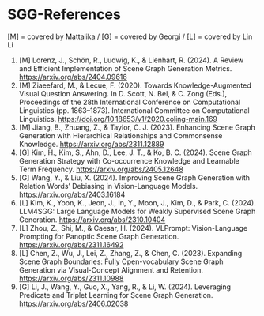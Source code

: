 # SGG-References

[M] = covered by Mattalika / [G] = covered by Georgi / [L] = covered by Lin Li

1. [M] Lorenz, J., Schön, R., Ludwig, K., & Lienhart, R. (2024). A Review and Efficient Implementation of Scene Graph Generation Metrics. https://arxiv.org/abs/2404.09616
2. [M] Ziaeefard, M., & Lecue, F. (2020). Towards Knowledge-Augmented Visual Question Answering. In D. Scott, N. Bel, & C. Zong (Eds.), Proceedings of the 28th International Conference on Computational Linguistics (pp. 1863–1873). International Committee on Computational Linguistics. https://doi.org/10.18653/v1/2020.coling-main.169
3. [M] Jiang, B., Zhuang, Z., & Taylor, C. J. (2023). Enhancing Scene Graph Generation with Hierarchical Relationships and Commonsense Knowledge. https://arxiv.org/abs/2311.12889
4. [G] Kim, H., Kim, S., Ahn, D., Lee, J. T., & Ko, B. C. (2024). Scene Graph Generation Strategy with Co-occurrence Knowledge and Learnable Term Frequency. https://arxiv.org/abs/2405.12648
5. [G] Wang, Y., & Liu, X. (2024). Improving Scene Graph Generation with Relation Words’ Debiasing in Vision-Language Models. https://arxiv.org/abs/2403.16184
6. [L] Kim, K., Yoon, K., Jeon, J., In, Y., Moon, J., Kim, D., & Park, C. (2024). LLM4SGG: Large Language Models for Weakly Supervised Scene Graph Generation. https://arxiv.org/abs/2310.10404 
7. [L] Zhou, Z., Shi, M., & Caesar, H. (2024). VLPrompt: Vision-Language Prompting for Panoptic Scene Graph Generation. https://arxiv.org/abs/2311.16492
8. [L] Chen, Z., Wu, J., Lei, Z., Zhang, Z., & Chen, C. (2023). Expanding Scene Graph Boundaries: Fully Open-vocabulary Scene Graph Generation via Visual-Concept Alignment and Retention. https://arxiv.org/abs/2311.10988
9. [G] Li, J., Wang, Y., Guo, X., Yang, R., & Li, W. (2024). Leveraging Predicate and Triplet Learning for Scene Graph Generation. https://arxiv.org/abs/2406.02038
